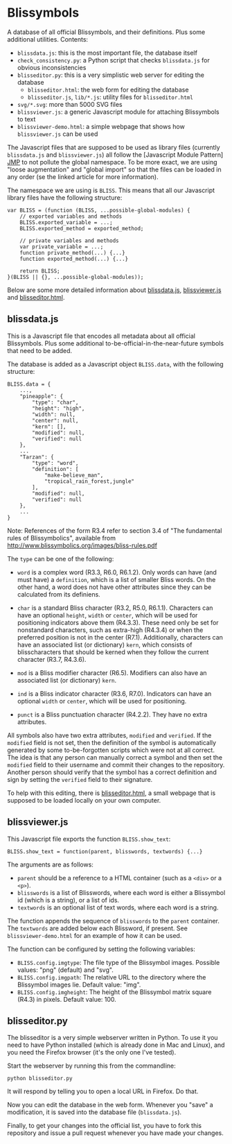 Blissymbols
===========

A database of all official Blissymbols, and their definitions. Plus some additional utilities. Contents:

- `blissdata.js`: this is the most important file, the database itself
- `check_consistency.py`: a Python script that checks `blissdata.js` for obvious inconsistencies
- `blisseditor.py`: this is a very simplistic web server for editing the database
  - `blisseditor.html`: the web form for editing the database
  - `blisseditor.js`, `lib/*.js`: utility files for `blisseditor.html`
- `svg/*.svg`: more than 5000 SVG files
- `blissviewer.js`: a generic Javascript module for attaching Blissymbols to text
- `blissviewer-demo.html`: a simple webpage that shows how `blissviewer.js` can be used

The Javascript files that are supposed to be used as library files (currently `blissdata.js` and `blissviewer.js`) all follow the [Javascript Module Pattern] [JMP] to not pollute the global namespace. To be more exact, we are using "loose augmentation" and "global import" so that the files can be loaded in any order (se the linked article for more information).

[JMP]: http://www.adequatelygood.com/JavaScript-Module-Pattern-In-Depth.html

The namespace we are using is `BLISS`. This means that all our Javascript library files have the following structure:

    var BLISS = (function (BLISS, ...possible-global-modules) {
        // exported variables and methods
        BLISS.exported_variable = ...;
        BLISS.exported_method = exported_method;

	    // private variables and methods
        var private_variable = ...;
        function private_method(...) {...}
        function exported_method(...) {...}

	    return BLISS;
    }(BLISS || {}, ...possible-global-modules));

Below are some more detailed information about [blissdata.js](#blissdatajs), [blissviewer.js](#blissviewerjs) and [blisseditor.html](#blisseditorhtml).


blissdata.js
------------

This is a Javascript file that encodes all metadata about all official Blissymbols. Plus some additional to-be-official-in-the-near-future symbols that need to be added.

The database is added as a Javascript object `BLISS.data`, with the following structure:

    BLISS.data = {
        ...,
		"pineapple": {
			"type": "char",
			"height": "high",
			"width": null,
			"center": null,
			"kern": [],
			"modified": null,
			"verified": null
		},
        ...
		"Tarzan": {
			"type": "word",
			"definition": [
				"make-believe_man",
				"tropical_rain_forest,jungle"
			],
			"modified": null,
			"verified": null
		},
        ...
    }

Note: References of the form R3.4 refer to section 3.4 of "The fundamental rules of Blissymbolics", available from http://www.blissymbolics.org/images/bliss-rules.pdf

The `type` can be one of the following:

- `word` is a complex word (R3.3, R6.0, R6.1.2).  Only words can have (and must have) a `definition`, which is a list of smaller Bliss words. On the other hand, a word does not have other attributes since they can be calculated from its definiens.

- `char` is a standard Bliss character (R3.2, R5.0, R6.1.1).  Characters can have an optional `height`, `width` or `center`, which will be used for positioning indicators above them (R4.3.3). These need only be set for nonstandard characters, such as extra-high (R4.3.4) or when the preferred position is not in the center (R7.1).
  Additionally, characters can have an associated list (or dictionary) `kern`, which consists of blisscharacters that should be kerned when they follow the current character (R3.7, R4.3.6).

- `mod` is a Bliss modifier character (R6.5).  Modifiers can also have an associated list (or dictionary) `kern`.

- `ind` is a Bliss indicator character (R3.6, R7.0).  Indicators can have an optional `width` or `center`, which will be used for positioning.

- `punct` is a Bliss punctuation character (R4.2.2). They have no extra attributes.

All symbols also have two extra attributes, `modified` and `verified`. If the `modified` field is not set, then the definition of the symbol is automatically generated by some to-be-forgotten scripts which were not at all correct. The idea is that any person can manually correct a symbol and then set the `modified` field to their username and commit their changes to the repository. Another person should verify that the symbol has a correct definition and sign by setting the `verified` field to their signature.

To help with this editing, there is [blisseditor.html](#blisseditorhtml), a small webpage that is supposed to be loaded locally on your own computer.


blissviewer.js
--------------

This Javascript file exports the function `BLISS.show_text`:

    BLISS.show_text = function(parent, blisswords, textwords) {...}

The arguments are as follows:

- `parent` should be a reference to a HTML container (such as a `<div>` or a `<p>`).
- `blisswords` is a list of Blisswords, where each word is either a Blissymbol id (which is a string), or a list of ids.
- `textwords` is an optional list of text words, where each word is a string.

The function appends the sequence of `blisswords` to the `parent` container. The `textwords` are added below each Blissword, if present. See `blissviewer-demo.html` for an example of how it can be used.

The function can be configured by setting the following variables:

- `BLISS.config.imgtype`: The file type of the Blissymbol images. Possible values: "png" (default) and "svg".
- `BLISS.config.imgpath`: The relative URL to the directory where the Blissymbol images lie. Default value: "img".
- `BLISS.config.imgheight`: The height of the Blissymbol matrix square (R4.3) in pixels. Default value: 100.


blisseditor.py
--------------

The blisseditor is a very simple webserver written in Python. To use it you need to have Python installed (which is already done in Mac and Linux), and you need the Firefox browser (it's the only one I've tested).

Start the webserver by running this from the commandline:

    python blisseditor.py

It will respond by telling you to open a local URL in Firefox. Do that. 

Now you can edit the database in the web form. Whenever you "save" a modification, it is saved into the database file (`blissdata.js`). 

Finally, to get your changes into the official list, you have to fork this repository 
and issue a pull request whenever you have made your changes.

